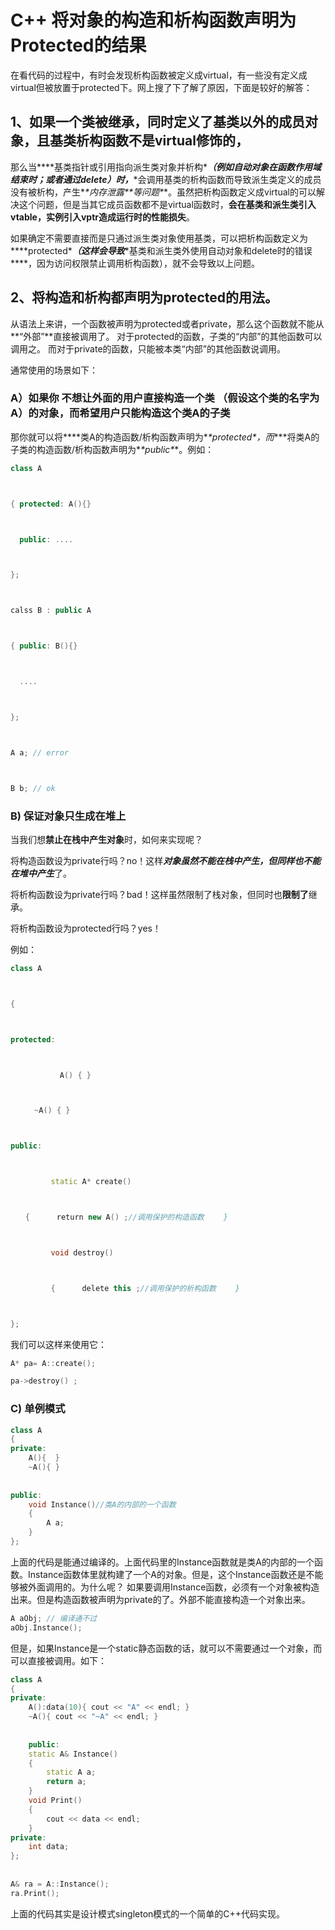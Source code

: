 # C++ 将对象的构造和析构函数声明为Protected的结果

在看代码的过程中，有时会发现析构函数被定义成virtual，有一些没有定义成virtual但被放置于protected下。网上搜了下了解了原因，下面是较好的解答：



## 1、如果一个类被继承，同时定义了基类以外的成员对象，且基类析构函数不是virtual修饰的，

那么当***\*基类指针或引用指向派生类对象并析构\****（例如自动对象在函数作用域结束时；或者通过delete）时，***\*会调用基类的析构函数而导致派生类定义的成员没有被析构，产生\**\**内存泄露\**\**等问题\****。虽然把析构函数定义成virtual的可以解决这个问题，但是当其它成员函数都不是virtual函数时，**会在基类和派生类引入vtable，实例引入vptr造成运行时的性能损失**。



如果确定不需要直接而是只通过派生类对象使用基类，可以把析构函数定义为***\*protected\****（这样会导致***\*基类和派生类外使用自动对象和delete时的错误\****，因为访问权限禁止调用析构函数），就不会导致以上问题。





## 2、将构造和析构都声明为protected的用法。

从语法上来讲，一个函数被声明为protected或者private，那么这个函数就不能从**“外部”**直接被调用了。
对于protected的函数，子类的“内部”的其他函数可以调用之。
而对于private的函数，只能被本类“内部”的其他函数说调用。



通常使用的场景如下：

### A）如果你 不想让外面的用户直接构造一个类  （假设这个类的名字为A）的对象，而希望用户只能构造这个类A的子类

那你就可以将***\*类A的构造函数/析构函数声明为\**\**protected\****，而***\*将类A的子类的构造函数/析构函数声明为\**\**public\****。例如：

```cpp
class A



{ protected: A(){}



  public: ....



};



calss B : public A



{ public: B(){}



  ....



};



A a; // error



B b; // ok
```



### B) 保证对象只生成在堆上



当我们想**禁止在栈中产生对象**时，如何来实现呢？

将构造函数设为private行吗？no！这样***对象虽然不能在栈中产生，但同样也不能在堆中产生***了。

将析构函数设为private行吗？bad！这样虽然限制了栈对象，但同时也**限制了**继承。

将析构函数设为protected行吗？yes！

例如：

```cpp
class A



{ 　



protected: 　　



           A() { }



　　  ~A() { } 　



public: 　　



         static A* create()



　　{ 　　　return new A() ;//调用保护的构造函数 　　} 　　



         void destroy() 　　



         { 　　　delete this ;//调用保护的析构函数 　　}



};
```

我们可以这样来使用它：

```cpp
A* pa= A::create();

pa->destroy() ;
```



### C) 单例模式

```c++
class A
{
private:
    A(){  }
    ~A(){ }
 
 
public:
    void Instance()//类A的内部的一个函数
    {
        A a;
    }
};
```

上面的代码是能通过编译的。上面代码里的Instance函数就是类A的内部的一个函数。Instance函数体里就构建了一个A的对象。但是，这个Instance函数还是不能够被外面调用的。为什么呢？ 如果要调用Instance函数，必须有一个对象被构造出来。但是构造函数被声明为private的了。外部不能直接构造一个对象出来。

```c++
A aObj; // 编译通不过
aObj.Instance();
```

但是，如果Instance是一个static静态函数的话，就可以不需要通过一个对象，而可以直接被调用。如下：

```c++
class A
{
private:
    A():data(10){ cout << "A" << endl; }
    ~A(){ cout << "~A" << endl; }
 
 
    public:
    static A& Instance()
    {
        static A a;
        return a;
    }
    void Print()
    {
        cout << data << endl;
    }
private:
    int data;
};
 
 
A& ra = A::Instance();
ra.Print();
```

上面的代码其实是设计模式singleton模式的一个简单的C++代码实现。